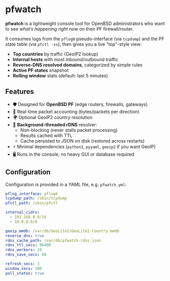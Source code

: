 # pfwatch

**pfwatch** is a lightweight console tool for OpenBSD administrators who want to
see *what’s happening right now* on their PF firewall/router.

It consumes logs from the `pflog0` pseudo-interface (via `tcpdump`) and the PF
state table (via `pfctl -ss`), then gives you a live "top"-style view:

- **Top countries** by traffic (GeoIP2 lookup)
- **Internal hosts** with most inbound/outbound traffic
- **Reverse-DNS resolved domains**, categorized by simple rules
- **Active PF states** snapshot
- **Rolling window** stats (default: last 5 minutes)

## Features

- 🛡️ Designed for **OpenBSD PF** (edge routers, firewalls, gateways)
- 📡 Real-time packet accounting (bytes/packets per direction)
- 🌍 Optional GeoIP2 country resolution
- 🔄 **Background-threaded rDNS** resolver:
  - Non-blocking (never stalls packet processing)
  - Results cached with TTL
  - Cache persisted to JSON on disk (restored across restarts)
- ⚡ Minimal dependencies (`python3`, `pyyaml`, `geoip2` if you want GeoIP)
- 🖥️ Runs in the console, no heavy GUI or database required

## Configuration

Configuration is provided in a YAML file, e.g. `pfwatch.yml`:

```yaml
pflog_interface: pflog0
tcpdump_path: /sbin/tcpdump
pfctl_path: /sbin/pfctl

internal_cidrs:
  - 192.168.0.0/16
  - 10.0.0.0/8

geoip_mmdb: /var/db/GeoLite2/GeoLite2-Country.mmdb
reverse_dns: true
rdns_cache_path: /var/db/pfwatch-rdns.json
rdns_ttl_secs: 86400
rdns_workers: 16
rdns_save_secs: 60

refresh_secs: 3
window_secs: 300
poll_states: true
